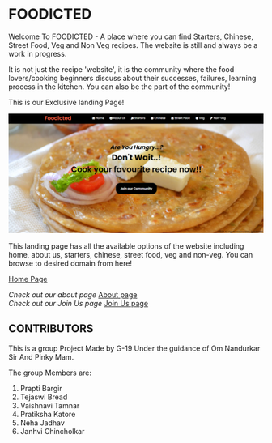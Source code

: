 # FOODICTED
Welcome To FOODICTED - A place where you can find Starters, Chinese, Street Food, Veg and Non Veg recipes. The website is still and always be a work in progress.

It is not just the recipe 'website', it is the community where the food lovers/cooking beginners discuss about their successes, failures, learning process in the kitchen. You can also be the part of the community!

This is our Exclusive landing Page!

![Landing Page](images/readme/Landing%20Page.png)

This landing page has all the available options of the website including home, about us, starters, chinese, street food, veg and non-veg. You can browse to desired domain from here!

[Home Page](index.html)

*Check out our about page* [About page](pages/about.html)<br/>
*Check out our Join Us page* [Join Us page](pages/community.html)

## CONTRIBUTORS
This is a group Project Made by G-19 Under the guidance of Om Nandurkar Sir And Pinky Mam.

The group Members are:
1. Prapti Bargir
2. Tejaswi Bread
3. Vaishnavi Tamnar
4. Pratiksha Katore
5. Neha Jadhav
6. Janhvi Chincholkar
